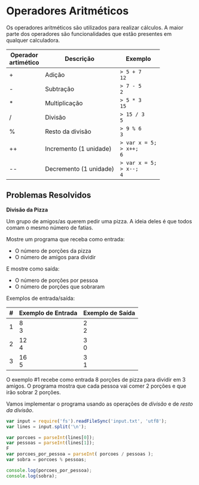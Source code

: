 <script src="../jquery-3.4.1.min.js"></script>
<script src="../jquery_preventDefault.js"></script>  

# Operadores Aritméticos

Os operadores aritméticos são utilizados para realizar cálculos. A maior parte dos operadores são funcionalidades que estão presentes em qualquer calculadora.

| Operador<br>artimético | Descrição | Exemplo | 
| ------------ | ------------------ | -------- |
| + | Adição | `> 5 + 7`<br>`12` |
| - | Subtração | `> 7 - 5`<br>`2` | 
| * | Multiplicação | `> 5 * 3`<br>`15` | 
| / | Divisão | `> 15 / 3`<br>`5` | 
| % | Resto da divisão | `> 9 % 6`<br>`3` | 
| ++ | Incremento (1 unidade) | `> var x = 5;`<br>`> x++; `<br>`6` |
| -- | Decremento (1 unidade) | `> var x = 5;`<br>`> x--; `<br>`4` |

## Problemas Resolvidos

**Divisão da Pizza**

Um grupo de amigos/as querem pedir uma pizza. A ideia deles é que todos comam o mesmo número de fatias.

Mostre um programa que receba como entrada:
- O número de porções da pizza
- O número de amigos para dividir

E mostre como saída:
- O número de porções por pessoa
- O número de porções que sobraram

Exemplos de entrada/saída:

| # | Exemplo de Entrada | Exemplo de Saída
| -- | ----- | ----- |
| 1 | 8<br>3 | 2<br>2 |
| 2 | 12<br>4 | 3<br>0 |
| 3 | 16<br>5 | 3<br>1 |

O exemplo #1 recebe como entrada 8 porções de pizza para dividir em 3 amigos. O programa mostra que cada pessoa vai comer 2 porções e que irão sobrar 2 porções.

Vamos implementar o programa usando as operações de *divisão* e de *resto da divisão*.

```javascript
var input = require('fs').readFileSync('input.txt', 'utf8');
var lines = input.split('\n');

var porcoes = parseInt(lines[0]);
var pessoas = parseInt(lines[1]);
F
var porcoes_por_pessoa = parseInt( porcoes / pessoas );
var sobra = porcoes % pessoas;

console.log(porcoes_por_pessoa);
console.log(sobra);
```


